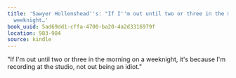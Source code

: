 ```yaml
---
title: 'Sawyer Hollenshead''s: "If I''m out until two or three in the morning on a
  weeknight…'
book_uuid: 5ad69dd1-cffa-4700-ba20-4a2d3316979f
location: 983-984
source: kindle
---
```


"If I'm out until two or three in the morning on a weeknight, it's because I'm recording at the studio, not out being an idiot."